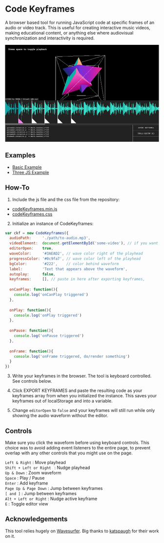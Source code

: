 # Code Keyframes

A browser based tool for running JavaScript code at specific frames of an audio or video track. This is useful for creating interactive music videos, making educational content, or anything else where audiovisual synchronization and interactivity is required.

![alt text](https://raw.githubusercontent.com/gridwalk/codekeyframes/master/dist/examples/threejs/poster.png "Codekeyframes Demo Screenshot")

## Examples

- [Basic Example](https://gridwalk.github.io/codekeyframes/dist/examples/basic)
- [Three JS Example](https://gridwalk.github.io/codekeyframes/dist/examples/threejs)

## How-To

1. Include the js file and the css file from the repository:
- [codeKeyframes.min.js](https://github.com/gridwalk/codekeyframes/releases/latest)
- [codeKeyframes.css](https://github.com/gridwalk/codekeyframes/releases/latest)

2. Initialize an instance of CodeKeyframes:

```javascript
var ckf = new CodeKeyframes({
  audioPath:     './path/to-audio.mp3',
  videoElement:  document.getElementById('some-video'), // if you want to sync to a video instead of an mp3
  editorOpen:    true,
  waveColor:     '#3AEAD2', // wave color right of the playhead
  progressColor: '#0c9fa7', // wave color left of the playhead
  bgColor:       '#222',    // color behind waveform
  label:         'Text that appears above the waveform',
  autoplay:      false,
  keyframes:     [], // paste in here after exporting keyframes,
  
  onCanPlay: function(){
  	console.log('onCanPlay triggered')
  },

  onPlay: function(){
  	console.log('onPlay triggered')
  },

  onPause: function(){
  	console.log('onPause triggered')
  },

  onFrame: function(){
  	console.log('onFrame triggered, do/render something')
  }
})
```

3. Write your keyframes in the browser. The tool is keyboard controlled. See controls below.

4. Click EXPORT KEYFRAMES and paste the resulting code as your keyframes array from when you initialized the instance. This saves your keyframes out of localStorage and into a variable.

5. Change `editorOpen` to `false` and your keyframes will still run while only showing the audio waveform without the editor.

## Controls

Make sure you click the waveform before using keyboard controls. This choice was to avoid adding event listeners to the entire page, to prevent overlap with any other controls that you might use on the page.

`Left & Right` : Move playhead<br>
`Shift + Left or Right ` : Nudge playhead<br>
`Up & Down` : Zoom waveform<br>
`Space` : Play / Pause<br>
`Enter` : Add keyframe<br>
`Page Up & Page Down` : Jump between keyframes<br>
`[ and ]` : Jump between keyframes<br>
`Alt + Left or Right` : Nudge active keyframe<br>
`E` : Toggle editor view

## Acknowledgements

This tool relies hugely on [Wavesurfer](https://wavesurfer-js.org/). Big thanks to [katspaugh](https://github.com/katspaugh/wavesurfer.js) for their work on it.
